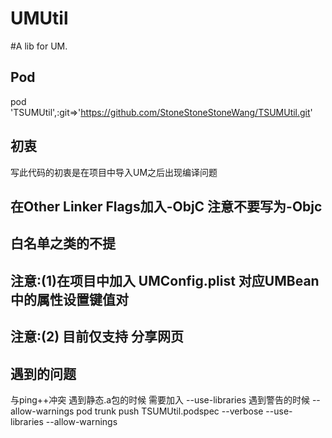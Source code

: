 UMUtil
====
#A lib for UM.

## Pod

pod 'TSUMUtil',:git=>'https://github.com/StoneStoneStoneWang/TSUMUtil.git'

## 初衷

写此代码的初衷是在项目中导入UM之后出现编译问题

## 在Other Linker Flags加入-ObjC 注意不要写为-Objc
## 白名单之类的不提

## 注意:(1)在项目中加入 UMConfig.plist 对应UMBean 中的属性设置键值对

## 注意:(2) 目前仅支持 分享网页
## 遇到的问题
与ping++冲突
遇到静态.a包的时候 需要加入  --use-libraries
遇到警告的时候 --allow-warnings
pod trunk push TSUMUtil.podspec --verbose --use-libraries --allow-warnings
